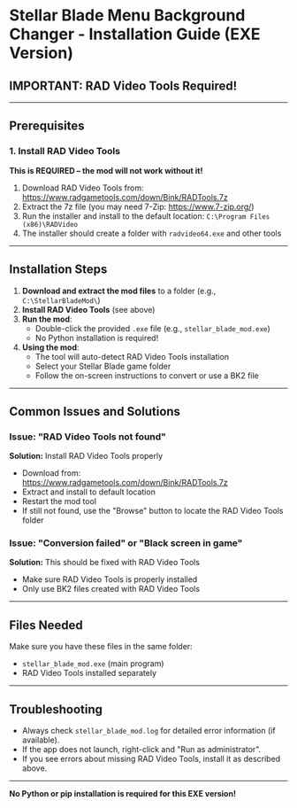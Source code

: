# Stellar Blade Menu Background Changer - Installation Guide (EXE Version)

## IMPORTANT: RAD Video Tools Required!

---

## Prerequisites

### 1. Install RAD Video Tools
**This is REQUIRED – the mod will not work without it!**

1. Download RAD Video Tools from: https://www.radgametools.com/down/Bink/RADTools.7z
2. Extract the 7z file (you may need 7-Zip: https://www.7-zip.org/)
3. Run the installer and install to the default location: `C:\Program Files (x86)\RADVideo`
4. The installer should create a folder with `radvideo64.exe` and other tools

---

## Installation Steps

1. **Download and extract the mod files** to a folder (e.g., `C:\StellarBladeMod\`)
2. **Install RAD Video Tools** (see above)
3. **Run the mod**:
   - Double-click the provided `.exe` file (e.g., `stellar_blade_mod.exe`)
   - No Python installation is required!
4. **Using the mod**:
   - The tool will auto-detect RAD Video Tools installation
   - Select your Stellar Blade game folder
   - Follow the on-screen instructions to convert or use a BK2 file

---

## Common Issues and Solutions

### Issue: "RAD Video Tools not found"
**Solution:** Install RAD Video Tools properly
- Download from: https://www.radgametools.com/down/Bink/RADTools.7z
- Extract and install to default location
- Restart the mod tool
- If still not found, use the "Browse" button to locate the RAD Video Tools folder

### Issue: "Conversion failed" or "Black screen in game"
**Solution:** This should be fixed with RAD Video Tools
- Make sure RAD Video Tools is properly installed
- Only use BK2 files created with RAD Video Tools

---

## Files Needed

Make sure you have these files in the same folder:
- `stellar_blade_mod.exe` (main program)
- RAD Video Tools installed separately

---

## Troubleshooting

- Always check `stellar_blade_mod.log` for detailed error information (if available).
- If the app does not launch, right-click and "Run as administrator".
- If you see errors about missing RAD Video Tools, install it as described above.

---

**No Python or pip installation is required for this EXE version!**